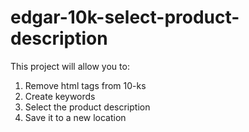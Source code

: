 # edgar-10k-select-product-description

This project will allow you to:
  1) Remove html tags from 10-ks
  2) Create keywords
  3) Select the product description
  4) Save it to a new location

